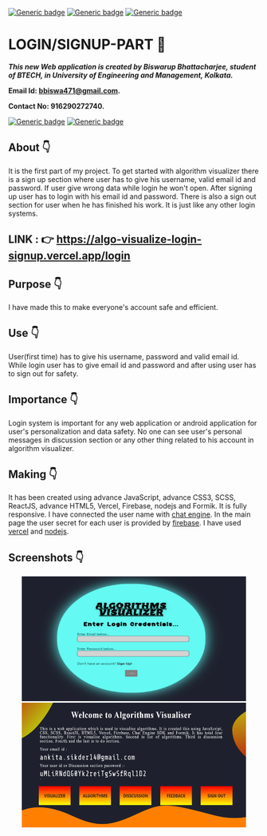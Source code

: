 [![Generic badge](https://img.shields.io/badge/advance-html5-red)](https://shields.io/) [![Generic badge](https://img.shields.io/badge/advance-css3-green)](https://shields.io/) [![Generic badge](https://img.shields.io/badge/advance-javascript-yellow)](https://shields.io/) 

# LOGIN/SIGNUP-PART :star_struck:

***This new Web application is created by Biswarup Bhattacharjee, student of BTECH, in University of Engineering and Management, Kolkata.***

**Email Id: bbiswa471@gmail.com.** 

**Contact No: 916290272740.** 

[![Generic badge](https://img.shields.io/badge/contact%20me-facebook-blue)](https://www.facebook.com/biswarup.bhattacharjee.5811) [![Generic badge](https://img.shields.io/badge/visit%20my%20projects%20-github-brightgreen)](https://github.com/biswa2210)

## About :point_down: 
It is the first part of my project. To get started with algorithm visualizer there is a sign up section where user has to give his username, valid email id and password. If user give wrong data while login he won't open. After signing up user has to login with his email id and password. There is also a sign out section for user when he has finished his work. It is just like any other login systems.
## LINK : :point_right: https://algo-visualize-login-signup.vercel.app/login
## Purpose :point_down: 
I have made this to make everyone's account safe and efficient.
## Use :point_down:
User(first time) has to give his username, password and valid email id. While login user has to give email id and password and after using user has to sign out for safety.
## Importance :point_down:
Login system is important for any web application or android application for user's personalization and data safety. No one can see user's personal messages in discussion section or any other thing related to his account in algorithm visualizer.
## Making :point_down:
It has been created using advance JavaScript, advance CSS3, SCSS, ReactJS, advance HTML5, Vercel, Firebase, nodejs and Formik. It is fully responsive. I have connected the user name with [chat engine](https://www.chatengine.io/). In the main page the user secret for each user is provided by [firebase](https://firebase.google.com/). I have used [vercel](https://vercel.com) and [nodejs](https://nodejs.org/en/). 
## Screenshots :point_down: 
<div align="center">
 
<img src="s1.PNG" width="450" height= "250"> <img src="s2.PNG" width="450" height= "250">

</div>

